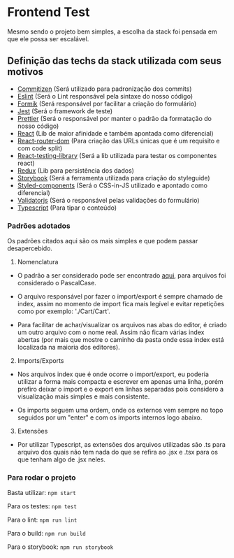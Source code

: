 # Frontend Test

Mesmo sendo o projeto bem simples, a escolha da stack foi pensada em que ele possa ser escalável.

## Definição das techs da stack utilizada com seus motivos

- [Commitizen](https://github.com/commitizen/cz-cli) (Será utilizado para padronização dos commits)
- [Eslint](https://eslint.org/) (Será o Lint responsável pela sintaxe do nosso código)
- [Formik](https://formik.org/docs/overview) (Será responsável por facilitar a criação do formulário)
- [Jest](https://jestjs.io/) (Será o framework de teste)
- [Prettier](https://prettier.io/) (Será o responsável por manter o padrão da formatação do nosso código)
- [React](https://pt-br.reactjs.org/) (Lib de maior afinidade e também apontada como diferencial)
- [React-router-dom](https://reactrouter.com/web/guides/quick-start) (Para criação das URLs únicas que é um requisito e com code split)
- [React-testing-library](https://github.com/testing-library/react-testing-library) (Será a lib utilizada para testar os componentes react)
- [Redux](https://redux.js.org/) (Lib para persistência dos dados)
- [Storybook](https://storybook.js.org/) (Será a ferramenta utilizada para criação do styleguide)
- [Styled-components](https://styled-components.com/) (Será o CSS-in-JS utilizado e apontado como diferencial)
- [Validatorjs](https://www.npmjs.com/package/validatorjs) (Será o responsável pelas validações do formulário)
- [Typescript](https://www.typescriptlang.org/) (Para tipar o conteúdo)

### Padrões adotados

Os padrões citados aqui são os mais simples e que podem passar desapercebido.

1. Nomenclatura 

- O padrão a ser considerado pode ser encontrado [aqui](https://www.robinwieruch.de/javascript-naming-conventions), para arquivos foi considerado o PascalCase.

- O arquivo responsável por fazer o import/export é sempre chamado de index, assim no momento de import fica mais legível e evitar repetições como por exemplo: './Cart/Cart'.

- Para facilitar de achar/visualizar os arquivos nas abas do editor, é criado um outro arquivo com o nome real. Assim não ficam várias index abertas (por mais que mostre o caminho da pasta onde essa index está localizada na maioria dos editores).

2. Imports/Exports

- Nos arquivos index que é onde ocorre o import/export, eu poderia utilizar a forma mais compacta e escrever em apenas uma linha, porém prefiro deixar o import e o export em linhas separadas pois considero a visualização mais simples e mais consistente.

- Os imports seguem uma ordem, onde os externos vem sempre no topo seguidos por um "enter" e com os imports internos logo abaixo.

3. Extensões

- Por utilizar Typescript, as extensões dos arquivos utilizadas são .ts para arquivo dos quais não tem nada do que se refira ao .jsx e .tsx para os que tenham algo de .jsx neles.

### Para rodar o projeto

Basta utilizar: 
`npm start`

Para os testes:
`npm test`

Para o lint:
`npm run lint`

Para o build:
`npm run build`

Para o storybook:
`npm run storybook`

